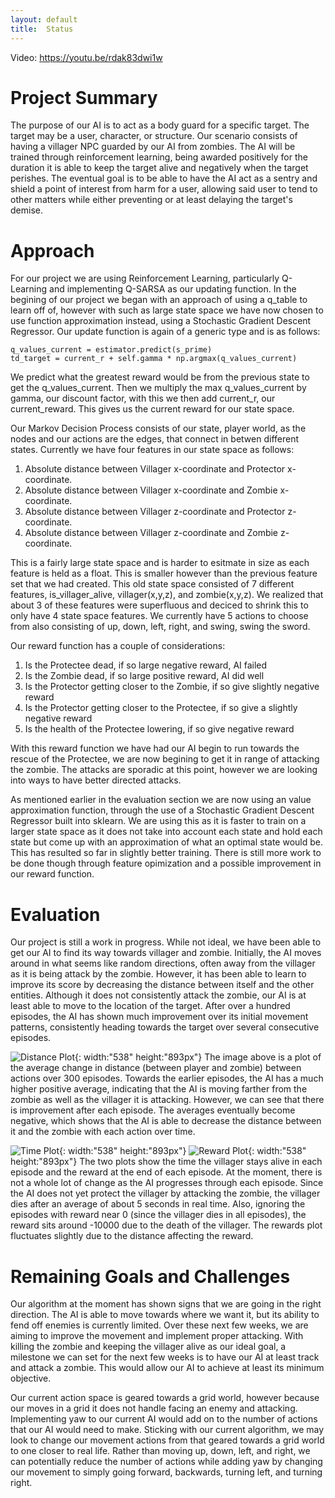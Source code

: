 ```yaml
---
layout: default
title:  Status
---
```

Video: https://youtu.be/rdak83dwi1w

# Project Summary
The purpose of our AI is to act as a body guard for a specific target. The target may be a user, character, or structure. Our scenario consists of having a villager NPC guarded by our AI from zombies. The AI will be trained through reinforcement learning, being awarded positively for the duration it is able to keep the target alive and negatively when the target perishes. The eventual goal is to be able to have the AI act as a sentry and shield a point of interest from harm for a user, allowing said user to tend to other matters while either preventing or at least delaying the target's demise.

# Approach
For our project we are using Reinforcement Learning, particularly Q-Learning and implementing Q-SARSA as our updating function.
In the begining of our project we began with an approach of using a q_table to learn off of, however with such as large state space
we have now chosen to use function approximation instead, using a Stochastic Gradient Descent Regressor. Our update function is again of a
generic type and is as follows:
```
q_values_current = estimator.predict(s_prime)
td_target = current_r + self.gamma * np.argmax(q_values_current)
```
We predict what the greatest reward would be from the previous state to get the q_values_current. Then we multiply the max q_values_current by gamma, our discount factor, with this
we then add current_r, our current_reward. This gives us the current reward for our state space.

Our Markov Decision Process consists of our state, player world, as the nodes and our actions are the edges, that connect in betwen different states. Currently we have four features in our state space as follows:
1. Absolute distance between Villager x-coordinate and Protector x-coordinate.
2. Absolute distance between Villager x-coordinate and Zombie x-coordinate.
3. Absolute distance between Villager z-coordinate and Protector z-coordinate.
4. Absolute distance between Villager z-coordinate and Zombie z-coordinate.

This is a fairly large state space and is harder to esitmate in size as each feature is held as a float. This is smaller however than the previous feature set that we had created.
This old state space consisted of 7 different features, is_villager_alive, villager(x,y,z), and zombie(x,y,z). We realized that about 3 of these features were superfluous and deciced
to shrink this to only have 4 state space features. We currently have 5 actions to choose from also consisting of up, down, left, right, and swing, swing the sword.

Our reward function has a couple of considerations:
1. Is the Protectee dead, if so large negative reward, AI failed
2. Is the Zombie dead, if so large positive reward, AI did well
3. Is the Protector getting closer to the Zombie, if so give slightly negative reward
4. Is the Protector getting closer to the Protectee, if so give a slightly negative reward
5. Is the health of the Protectee lowering, if so give negative reward

With this reward function we have had our AI begin to run towards the rescue of the Protectee, we are now begining to get it in range of attacking the zombie. The attacks are sporadic at this point,
however we are looking into ways to have better directed attacks.

As mentioned earlier in the evaluation section we are now using an value approximation function, through the use of a Stochastic Gradient Descent Regressor built into sklearn.
We are using this as it is faster to train on a larger state space as it does not take into account each state and hold each state but come up with an approximation of what an
optimal state would be. This has resulted so far in slightly better training. There is still more work to be done though through feature opimization and a possible improvement in
our reward function.

# Evaluation
Our project is still a work in progress. While not ideal, we have been able to get our AI to find its way towards villager and zombie. Initially, the AI moves around in what seems like random directions, often away from the villager as it is being attack by the zombie. However, it has been able to learn to improve its score by decreasing the distance between itself and the other entities. Although it does not consistently attack the zombie, our AI is at least able to move to the location of the target. After over a hundred episodes, the AI has shown much improvement over its initial movement patterns, consistently heading towards the target over several consecutive episodes.

![Distance Plot](img/distance.png){: width:"538" height:"893px"}
The image above is a plot of the average change in distance (between player and zombie) between actions over 300 episodes. Towards the earlier episodes, the AI has a much higher positive average, indicating that the AI is moving farther from the zombie as well as the villager it is attacking. However, we can see that there is improvement after each episode. The averages eventually become negative, which shows that the AI is able to decrease the distance between it and the zombie with each action over time.

![Time Plot](img/time.png){: width:"538" height:"893px"}
![Reward Plot](img/reward.png){: width:"538" height:"893px"}
The two plots show the time the villager stays alive in each episode and the reward at the end of each episode. At the moment, there is not a whole lot of change as the AI progresses through each episode. Since the AI does not yet protect the villager by attacking the zombie, the villager dies after an average of about 5 seconds in real time. Also, ignoring the episodes with reward near 0 (since the villager dies in all episodes), the reward sits around -10000 due to the death of the villager. The rewards plot fluctuates slightly due to the distance affecting the reward.

# Remaining Goals and Challenges
Our algorithm at the moment has shown signs that we are going in the right direction. The AI is able to move towards where we want it, but its ability to fend off enemies is currently limited. Over these next few weeks, we are aiming to improve the movement and implement proper attacking. With killing the zombie and keeping the villager alive as our ideal goal, a milestone we can set for the next few weeks is to have our AI at least track and attack a zombie. This would allow our AI to achieve at least its minimum objective.

Our current action space is geared towards a grid world, however because our moves in a grid it does not handle facing an enemy and attacking. Implementing yaw to our current AI would add on to the number of actions that our AI would need to make. Sticking with our current algorithm, we may look to change our movement actions from that geared towards a grid world to one closer to real life. Rather than moving up, down, left, and right, we can potentially reduce the number of actions while adding yaw by changing our movement to simply going forward, backwards, turning left, and turning right.

